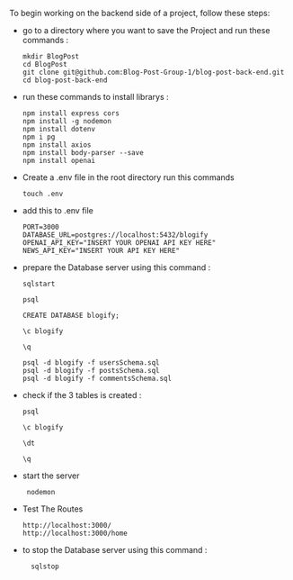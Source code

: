 To begin working on the backend side of a project, follow these steps:

* go to a directory where you want to save the Project and run these commands :

  ````
  mkdir BlogPost
  cd BlogPost
  git clone git@github.com:Blog-Post-Group-1/blog-post-back-end.git
  cd blog-post-back-end
  ````

* run these commands to install librarys :

  ````
  npm install express cors
  npm install -g nodemon
  npm install dotenv
  npm i pg
  npm install axios
  npm install body-parser --save
  npm install openai
  ````

* Create a .env file in the root directory run this commands

  ````
  touch .env
  ````

* add this to .env file

  ````
  PORT=3000
  DATABASE_URL=postgres://localhost:5432/blogify
  OPENAI_API_KEY="INSERT YOUR OPENAI API KEY HERE"
  NEWS_API_KEY="INSERT YOUR API KEY HERE"
  ````

* prepare the Database server using this command :

  ````
  sqlstart 
  ````

  ````
  psql
  ````

  ````
  CREATE DATABASE blogify;
  ````

  ````
  \c blogify
  ````

  ````
  \q
  ````

  ````
  psql -d blogify -f usersSchema.sql
  psql -d blogify -f postsSchema.sql
  psql -d blogify -f commentsSchema.sql
  ````

* check if the 3 tables is created :

  ````
  psql
  ````

  ````
  \c blogify
  ````

  ````
  \dt
  ````

  ````
  \q
  ````

* start the server

  ````
   nodemon
  ````

* Test The Routes

  ````
  http://localhost:3000/
  http://localhost:3000/home 
  ````

* to stop the Database server using this command :

  ````
    sqlstop
  ````
